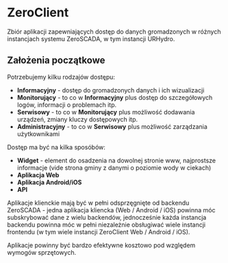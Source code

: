 # ZeroClient

Zbiór aplikacji zapewniających dostęp do danych gromadzonych w różnych instancjach systemu ZeroSCADA, w tym instancji URHydro.

## Założenia początkowe

Potrzebujemy kilku rodzajów dostępu:
- **Informacyjny** - dostęp do gromadzonych danych i ich wizualizacji
- **Monitorujący** - to co w **Informacyjny** plus dostęp do szczegółowych logów, informacji o problemach itp.
- **Serwisowy** - to co w **Monitorujący** plus możliwość dodawania urządzeń, zmiany kluczy dostępowych itp.
- **Administracyjny** - to co w **Serwisowy** plus możliwość zarządzania użytkownikami

Dostęp ma być na kilka sposóbów:
- **Widget** - element do osadzenia na dowolnej stronie www, najprostsze informacje (vide strona gminy z danymi o poziomie wody w ciekach)
- **Aplikacja Web**
- **Aplikacja Android/iOS**
- **API**

Aplikacje klienckie mają być w pełni odsprzęgnięte od backendu ZeroSCADA - jedna aplikacja kliencka (Web / Android / iOS) powinna móc subskrybować dane z wielu backendów, jednocześnie każda instancja backendu powinna móc w pełni niezależnie obsługiwać wiele instancji frontendu (w tym wiele instancji ZeroClient Web / Android / iOS).

Aplikacje powinny być bardzo efektywne kosztowo pod względem wymogów sprzętowych.

